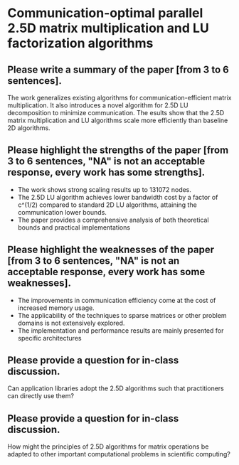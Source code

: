 # Communication-optimal parallel 2.5D matrix multiplication and LU factorization algorithms

## Please write a summary of the paper [from 3 to 6 sentences].
The work generalizes existing algorithms for communication-efficient matrix multiplication. It also introduces a novel algorithm for 2.5D LU decomposition to minimize communication. The esults show that the 2.5D matrix multiplication and LU algorithms scale more efficiently
than baseline 2D algorithms.

## Please highlight the strengths of the paper [from 3 to 6 sentences, "NA" is not an acceptable response, every work has some strengths].
- The work shows strong scaling results up to 131072 nodes.
- The 2.5D LU algorithm achieves lower bandwidth cost by a factor of c^(1/2) compared to standard 2D LU algorithms, attaining the communication lower bounds.
- The paper provides a comprehensive analysis of both theoretical bounds and practical implementations

## Please highlight the weaknesses of the paper [from 3 to 6 sentences, "NA" is not an acceptable response, every work has some weaknesses].
- The improvements in communication efficiency come at the cost of increased memory usage.
- The applicability of the techniques to sparse matrices or other problem domains is not extensively explored.
- The implementation and performance results are mainly presented for specific architectures


## Please provide a question for in-class discussion.
Can application libraries adopt the 2.5D algorithms such that practitioners can directly use them?

## Please provide a question for in-class discussion.
How might the principles of 2.5D algorithms for matrix operations be adapted to other important computational problems in scientific computing?


